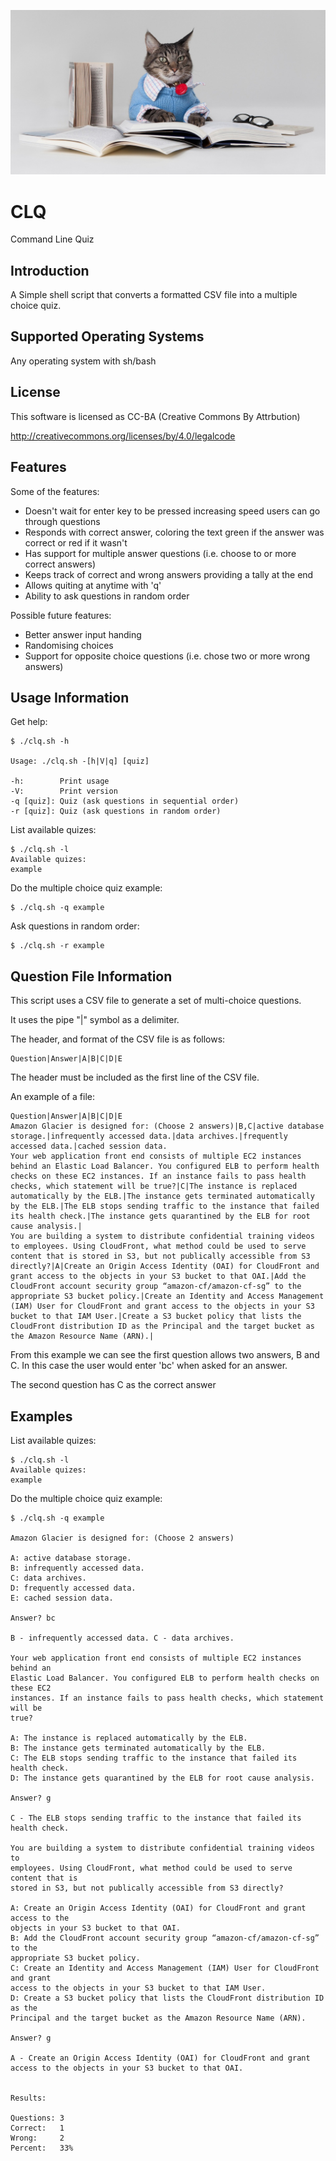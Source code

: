 ![alt tag](https://raw.githubusercontent.com/lateralblast/clq/master/clq.jpg)

CLQ
===

Command Line Quiz

Introduction
------------

A Simple shell script that converts a formatted CSV file into a multiple choice quiz.

Supported Operating Systems
---------------------------

Any operating system with sh/bash

License
-------

This software is licensed as CC-BA (Creative Commons By Attrbution)

http://creativecommons.org/licenses/by/4.0/legalcode

Features
--------

Some of the features:

- Doesn't wait for enter key to be pressed increasing speed users can go through questions
- Responds with correct answer, coloring the text green if the answer was correct or red if it wasn't
- Has support for multiple answer questions (i.e. choose to or more correct answers)
- Keeps track of correct and wrong answers providing a tally at the end
- Allows quiting at anytime with 'q'
- Ability to ask questions in random order

Possible future features:

- Better answer input handing
- Randomising choices
- Support for opposite choice questions (i.e. chose two or more wrong answers)

Usage Information
-----------------

Get help:

```
$ ./clq.sh -h

Usage: ./clq.sh -[h|V|q] [quiz]

-h:        Print usage
-V:        Print version
-q [quiz]: Quiz (ask questions in sequential order)
-r [quiz]: Quiz (ask questions in random order)
```

List available quizes:

```
$ ./clq.sh -l
Available quizes:
example
```

Do the multiple choice quiz example:

```
$ ./clq.sh -q example
```

Ask questions in random order:

```
$ ./clq.sh -r example
```

Question File Information
-------------------------

This script uses a CSV file to generate a set of multi-choice questions.

It uses the pipe "|" symbol as a delimiter.

The header, and format of the CSV file is as follows:

```
Question|Answer|A|B|C|D|E
```

The header must be included as the first line of the CSV file.

An example of a file:

```
Question|Answer|A|B|C|D|E
Amazon Glacier is designed for: (Choose 2 answers)|B,C|active database storage.|infrequently accessed data.|data archives.|frequently accessed data.|cached session data.
Your web application front end consists of multiple EC2 instances behind an Elastic Load Balancer. You configured ELB to perform health checks on these EC2 instances. If an instance fails to pass health checks, which statement will be true?|C|The instance is replaced automatically by the ELB.|The instance gets terminated automatically by the ELB.|The ELB stops sending traffic to the instance that failed its health check.|The instance gets quarantined by the ELB for root cause analysis.|
You are building a system to distribute confidential training videos to employees. Using CloudFront, what method could be used to serve content that is stored in S3, but not publically accessible from S3 directly?|A|Create an Origin Access Identity (OAI) for CloudFront and grant access to the objects in your S3 bucket to that OAI.|Add the CloudFront account security group “amazon-cf/amazon-cf-sg” to the appropriate S3 bucket policy.|Create an Identity and Access Management (IAM) User for CloudFront and grant access to the objects in your S3 bucket to that IAM User.|Create a S3 bucket policy that lists the CloudFront distribution ID as the Principal and the target bucket as the Amazon Resource Name (ARN).|
```

From this example we can see the first question allows two answers, B and C.
In this case the user would enter 'bc' when asked for an answer.

The second question has C as the correct answer

Examples
--------

List available quizes:

```
$ ./clq.sh -l
Available quizes:
example
```

Do the multiple choice quiz example:

```
$ ./clq.sh -q example

Amazon Glacier is designed for: (Choose 2 answers)

A: active database storage.
B: infrequently accessed data.
C: data archives.
D: frequently accessed data.
E: cached session data.

Answer? bc

B - infrequently accessed data. C - data archives.

Your web application front end consists of multiple EC2 instances behind an
Elastic Load Balancer. You configured ELB to perform health checks on these EC2
instances. If an instance fails to pass health checks, which statement will be
true?

A: The instance is replaced automatically by the ELB.
B: The instance gets terminated automatically by the ELB.
C: The ELB stops sending traffic to the instance that failed its health check.
D: The instance gets quarantined by the ELB for root cause analysis.

Answer? g

C - The ELB stops sending traffic to the instance that failed its health check.

You are building a system to distribute confidential training videos to
employees. Using CloudFront, what method could be used to serve content that is
stored in S3, but not publically accessible from S3 directly?

A: Create an Origin Access Identity (OAI) for CloudFront and grant access to the
objects in your S3 bucket to that OAI.
B: Add the CloudFront account security group “amazon-cf/amazon-cf-sg” to the
appropriate S3 bucket policy.
C: Create an Identity and Access Management (IAM) User for CloudFront and grant
access to the objects in your S3 bucket to that IAM User.
D: Create a S3 bucket policy that lists the CloudFront distribution ID as the
Principal and the target bucket as the Amazon Resource Name (ARN).

Answer? g

A - Create an Origin Access Identity (OAI) for CloudFront and grant access to the objects in your S3 bucket to that OAI.


Results:

Questions: 3
Correct:   1
Wrong:     2
Percent:   33%
```